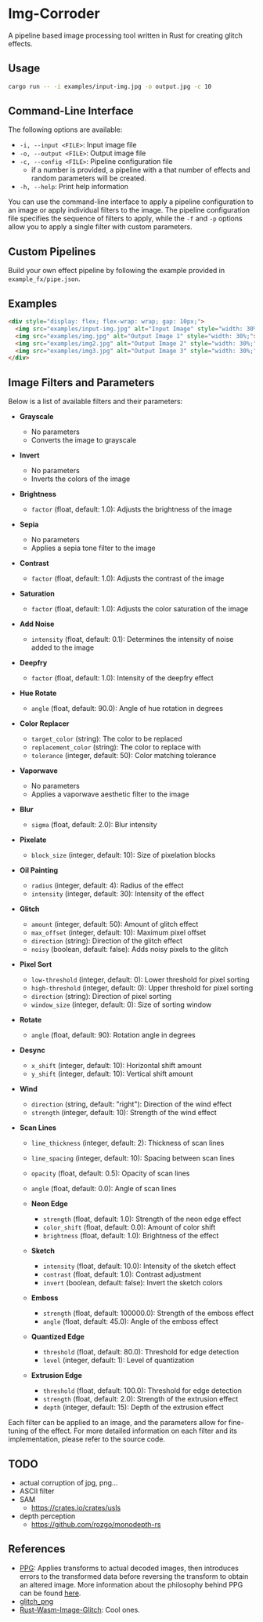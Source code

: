 # Img-Corroder

A pipeline based image processing tool written in Rust for creating glitch effects.

## Usage

```sh
cargo run -- -i examples/input-img.jpg -o output.jpg -c 10
```

## Command-Line Interface

The following options are available:

- `-i, --input <FILE>`: Input image file
- `-o, --output <FILE>`: Output image file
- `-c, --config <FILE>`: Pipeline configuration file
  - if a number is provided, a pipeline with a that number of effects and random parameters will be created.
- `-h, --help`: Print help information

You can use the command-line interface to apply a pipeline configuration to an image or apply individual filters to the image. The pipeline configuration file specifies the sequence of filters to apply, while the `-f` and `-p` options allow you to apply a single filter with custom parameters.

## Custom Pipelines

Build your own effect pipeline by following the example provided in `example_fx/pipe.json`.

## Examples

```html
<div style="display: flex; flex-wrap: wrap; gap: 10px;">
  <img src="examples/input-img.jpg" alt="Input Image" style="width: 30%;">
  <img src="examples/img.jpg" alt="Output Image 1" style="width: 30%;">
  <img src="examples/img2.jpg" alt="Output Image 2" style="width: 30%;">
  <img src="examples/img3.jpg" alt="Output Image 3" style="width: 30%;">
</div>
```

## Image Filters and Parameters

Below is a list of available filters and their parameters:

- **Grayscale**
  - No parameters
  - Converts the image to grayscale

- **Invert**
  - No parameters
  - Inverts the colors of the image

- **Brightness**
  - `factor` (float, default: 1.0): Adjusts the brightness of the image

- **Sepia**
  - No parameters
  - Applies a sepia tone filter to the image

- **Contrast**
  - `factor` (float, default: 1.0): Adjusts the contrast of the image

- **Saturation**
  - `factor` (float, default: 1.0): Adjusts the color saturation of the image

- **Add Noise**
  - `intensity` (float, default: 0.1): Determines the intensity of noise added to the image

- **Deepfry**
  - `factor` (float, default: 1.0): Intensity of the deepfry effect

- **Hue Rotate**
  - `angle` (float, default: 90.0): Angle of hue rotation in degrees

- **Color Replacer**
  - `target_color` (string): The color to be replaced
  - `replacement_color` (string): The color to replace with
  - `tolerance` (integer, default: 50): Color matching tolerance

- **Vaporwave**
  - No parameters
  - Applies a vaporwave aesthetic filter to the image

- **Blur**
  - `sigma` (float, default: 2.0): Blur intensity

- **Pixelate**
  - `block_size` (integer, default: 10): Size of pixelation blocks

- **Oil Painting**
  - `radius` (integer, default: 4): Radius of the effect
  - `intensity` (integer, default: 30): Intensity of the effect

- **Glitch**
  - `amount` (integer, default: 50): Amount of glitch effect
  - `max_offset` (integer, default: 10): Maximum pixel offset
  - `direction` (string): Direction of the glitch effect
  - `noisy` (boolean, default: false): Adds noisy pixels to the glitch

- **Pixel Sort**
  - `low-threshold` (integer, default: 0): Lower threshold for pixel sorting
  - `high-threshold` (integer, default: 0): Upper threshold for pixel sorting
  - `direction` (string): Direction of pixel sorting
  - `window_size` (integer, default: 0): Size of sorting window

- **Rotate**
  - `angle` (float, default: 90): Rotation angle in degrees

- **Desync**
  - `x_shift` (integer, default: 10): Horizontal shift amount
  - `y_shift` (integer, default: 10): Vertical shift amount

- **Wind**
  - `direction` (string, default: "right"): Direction of the wind effect
  - `strength` (integer, default: 10): Strength of the wind effect

- **Scan Lines**
  - `line_thickness` (integer, default: 2): Thickness of scan lines
  - `line_spacing` (integer, default: 10): Spacing between scan lines
  - `opacity` (float, default: 0.5): Opacity of scan lines
  - `angle` (float, default: 0.0): Angle of scan lines

  - **Neon Edge**
    - `strength` (float, default: 1.0): Strength of the neon edge effect
    - `color_shift` (float, default: 0.0): Amount of color shift
    - `brightness` (float, default: 1.0): Brightness of the effect

  - **Sketch**
    - `intensity` (float, default: 10.0): Intensity of the sketch effect
    - `contrast` (float, default: 1.0): Contrast adjustment
    - `invert` (boolean, default: false): Invert the sketch colors

  - **Emboss**
    - `strength` (float, default: 100000.0): Strength of the emboss effect
    - `angle` (float, default: 45.0): Angle of the emboss effect

  - **Quantized Edge**
    - `threshold` (float, default: 80.0): Threshold for edge detection
    - `level` (integer, default: 1): Level of quantization

  - **Extrusion Edge**
    - `threshold` (float, default: 100.0): Threshold for edge detection
    - `strength` (float, default: 2.0): Strength of the extrusion effect
    - `depth` (integer, default: 15): Depth of the extrusion effect

Each filter can be applied to an image, and the parameters allow for fine-tuning of the effect. For more detailed information on each filter and its implementation, please refer to the source code.

## TODO

- actual corruption of jpg, png...
- ASCII filter
- SAM
  - <https://crates.io/crates/usls>
- depth perception
  - <https://github.com/rozgo/monodepth-rs>

## References

- [PPG](https://github.com/tmick0/ppg): Applies transforms to actual decoded images, then introduces errors to the transformed data before reversing the transform to obtain an altered image. More information about the philosophy behind PPG can be found [here](https://lo.calho.st/posts/image-glitching/).
- [glitch_png](https://github.com/KernelEquinox/glitch_png)
- [Rust-Wasm-Image-Glitch](https://github.com/felixfaire/Rust-Wasm-Image-Glitch): Cool ones.
